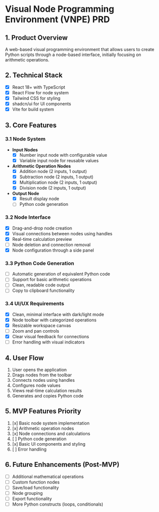 # Visual Node Programming Environment (VNPE) PRD

## 1. Product Overview
A web-based visual programming environment that allows users to create Python scripts through a node-based interface, initially focusing on arithmetic operations.

## 2. Technical Stack
- [x] React 18+ with TypeScript
- [x] React Flow for node system
- [x] Tailwind CSS for styling
- [x] shadcn/ui for UI components
- [x] Vite for build system

## 3. Core Features

### 3.1 Node System
- **Input Nodes**
  - [x] Number input node with configurable value
  - [x] Variable input node for reusable values

- **Arithmetic Operation Nodes**
  - [x] Addition node (2 inputs, 1 output)
  - [x] Subtraction node (2 inputs, 1 output)
  - [x] Multiplication node (2 inputs, 1 output)
  - [x] Division node (2 inputs, 1 output)

- **Output Node**
  - [x] Result display node
  - [ ] Python code generation

### 3.2 Node Interface
- [x] Drag-and-drop node creation
- [x] Visual connections between nodes using handles
- [x] Real-time calculation preview
- [ ] Node deletion and connection removal
- [x] Node configuration through a side panel

### 3.3 Python Code Generation
- [ ] Automatic generation of equivalent Python code
- [ ] Support for basic arithmetic operations
- [ ] Clean, readable code output
- [ ] Copy to clipboard functionality

### 3.4 UI/UX Requirements
- [x] Clean, minimal interface with dark/light mode
- [x] Node toolbar with categorized operations
- [x] Resizable workspace canvas
- [ ] Zoom and pan controls
- [x] Clear visual feedback for connections
- [ ] Error handling with visual indicators

## 4. User Flow
1. User opens the application
2. Drags nodes from the toolbar
3. Connects nodes using handles
4. Configures node values
5. Views real-time calculation results
6. Generates and copies Python code

## 5. MVP Features Priority
1. [x] Basic node system implementation
2. [x] Arithmetic operation nodes
3. [x] Node connections and calculations
4. [ ] Python code generation
5. [x] Basic UI components and styling
6. [ ] Error handling

## 6. Future Enhancements (Post-MVP)
- [ ] Additional mathematical operations
- [ ] Custom function nodes
- [ ] Save/load functionality
- [ ] Node grouping
- [ ] Export functionality
- [ ] More Python constructs (loops, conditionals)
